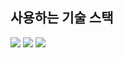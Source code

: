 <div>
  <h2>
  사용하는 기술 스택
  </h2>
  <div>
    <img src="https://img.shields.io/badge/Javascript-F7DF1E?style=for-the-badge&logo=Javascript&logoColor=black"/>
    <img src="https://img.shields.io/badge/TypeScript-3178C6?style=for-the-badge&logo=TypeScript&logoColor=white"/>
    <img src="https://img.shields.io/badge/React-61DAFB?style=for-the-badge&logo=React&logoColor=black"/>
  </div>
</div>
